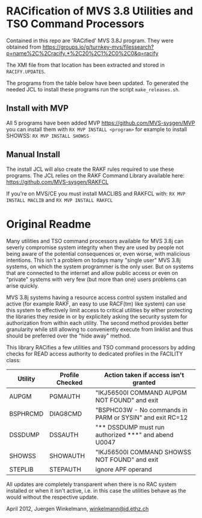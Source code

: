 # RACification of MVS 3.8 Utilities and TSO Command Processors

Contained in this repo are 'RACified' MVS 3.8J program. They were
obtained from https://groups.io/g/turnkey-mvs/filessearch?p=name%2C%2Cracify.*%2C20%2C1%2C0%2C0&q=racify

The XMI file from that location has been extracted and stored in `RACIFY.UPDATES`. 

The programs from the table below have been updated. To generated the 
needed JCL to install these programs run the script `make_releases.sh`.

## Install with MVP

All 5 programs have been added MVP https://github.com/MVS-sysgen/MVP you
can install them with `RX MVP INSTALL <program>` for example to install
SHOWSS: `RX MVP INSTALL SHOWSS`

## Manual Install

The install JCL will also create the RAKF rules required to use these
programs. The JCL relies on the RAKF Command Library available here:
https://github.com/MVS-sysgen/RAKFCL

If you're on MVS/CE you must install MACLIBS and RAKFCL with:
`RX MVP INSTALL MACLIB` and `RX MVP INSTALL RAKFCL`

# Original Readme

Many utilities and TSO command processors available for MVS 3.8j
can severly compromise system integrity when they are used by people
not being aware of the potential consequences or, even worse, with
malicious intentions. This isn't a problem on todays many "single user"
MVS 3.8j systems, on which the system programmer is the only user. But
on systems that are connected to the internet and allow public access
or even on "private" systems with very few (but more than one) users
problems can arise quickly.

MVS 3.8j systems having a resource access control system installed and
active (for example RAKF, an easy to use RACF(tm) like system) can use
this system to effectively limit access to critical utilities by
either protecting the libraries they reside in or by explicitely
asking the security system for authorization from within each utility.
The second method provides better granularity while still allowing to
conveniently execute from linklist and thus should be preferred over
the "hide away" method.

This library RACifies a few utilities and TSO command processors by
adding checks for READ access authority to dedicated profiles in the
FACILITY class:
        
| Utility  | Profile Checked | Action taken if access isn't granted                     |
|----------|-----------------|----------------------------------------------------------| 
| AUPGM    | PGMAUTH         | "IKJ56500I COMMAND AUPGM NOT FOUND" and exit             |
| BSPHRCMD | DIAG8CMD        | "BSPHC03W - No commands in PARM or SYSIN" and exit RC=12 |
| DSSDUMP  | DSSAUTH         | "** DSSDUMP must run authorized ***" and abend U0047     |
| SHOWSS   | SHOWAUTH        | "IKJ56500I COMMAND SHOWSS NOT FOUND" and exit            |
| STEPLIB  | STEPAUTH        | ignore APF operand                                       |

All updates are completely transparent when there is no RAC system
installed or when it isn't active, i.e. in this case the utilities
behave as the would without the respective update.

April 2012, Juergen Winkelmann, winkelmann@id.ethz.ch
